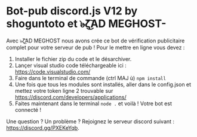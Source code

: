 # Bot-pub discord.js V12 by shoguntoto et ๖̶ζ͜͡AD MEGHOST-

Avec ๖̶ζ͜͡AD MEGHOST nous avons crée ce bot de vérification publicitaire complet pour votre serveur de pub ! Pour le mettre en ligne vous devez :

1. Installer le fichier zip du code et le désarchiver.
2. Lançer visual studio code téléchargeable ici : https://code.visualstudio.com/
3. Faire dans le terminal de commande (ctrl MAJ ù) `npm install`
4. Une fois que tous les modules sont installés, aller dans le config.json et mettez votre token ligne 2 trouvable sur https://discord.com/developers/applications/
5. Faites maintenant dans le terminal `node .` et voilà ! Votre bot est connecté !

Une question ? Un problème ? Rejoignez le serveur discord suivant : https://discord.gg/PXEKeYqb.
